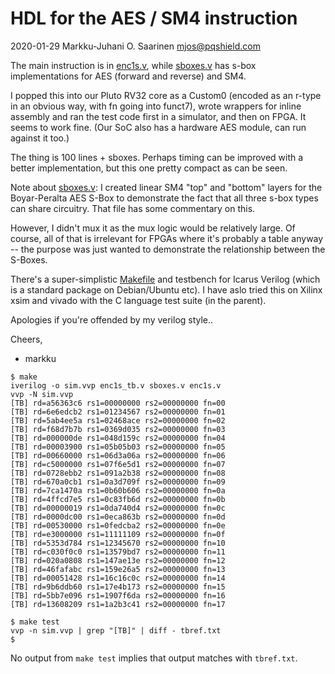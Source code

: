 # HDL for the AES / SM4 instruction 

2020-01-29  Markku-Juhani O. Saarinen <mjos@pqshield.com>

The main instruction is in [enc1s.v](enc1s.v), while [sboxes.v](sboxes.v) has 
s-box implementations for AES (forward and reverse) and SM4.

I popped this into our Pluto RV32 core as a Custom0 (encoded as an r-type in 
an obvious way, with fn going into funct7), wrote wrappers for inline assembly
and ran the test code first in a simulator, and then on FPGA. It seems to work 
fine. (Our SoC also has a hardware AES module, can run against it too.)

The thing is 100 lines + sboxes. Perhaps timing can be improved with a 
better implementation, but this one pretty compact as can be seen.

Note about [sboxes.v](sboxes.v): I created linear SM4 "top" and "bottom" 
layers for the Boyar-Peralta AES S-Box to demonstrate the fact that all 
three s-box types can share circuitry. That file has some commentary on this.

However, I didn't mux it as the mux logic would be relatively large. 
Of course, all of that is irrelevant for FPGAs where it's probably a table 
anyway -- the purpose was just wanted to demonstrate the relationship 
between the S-Boxes.

There's a super-simplistic [Makefile](Makefile) and testbench for Icarus 
Verilog (which is a standard package on Debian/Ubuntu etc). I have aslo tried 
this on Xilinx xsim and vivado with the C language test suite (in the 
parent).

Apologies if you're offended by my verilog style..

Cheers,
- markku

```console
$ make
iverilog -o sim.vvp enc1s_tb.v sboxes.v enc1s.v
vvp -N sim.vvp
[TB] rd=a56363c6 rs1=00000000 rs2=00000000 fn=00
[TB] rd=6e6edcb2 rs1=01234567 rs2=00000000 fn=01
[TB] rd=5ab4ee5a rs1=02468ace rs2=00000000 fn=02
[TB] rd=f68d7b7b rs1=0369d035 rs2=00000000 fn=03
[TB] rd=000000de rs1=048d159c rs2=00000000 fn=04
[TB] rd=00003900 rs1=05b05b03 rs2=00000000 fn=05
[TB] rd=00660000 rs1=06d3a06a rs2=00000000 fn=06
[TB] rd=c5000000 rs1=07f6e5d1 rs2=00000000 fn=07
[TB] rd=0728ebb2 rs1=091a2b38 rs2=00000000 fn=08
[TB] rd=670a0cb1 rs1=0a3d709f rs2=00000000 fn=09
[TB] rd=7ca1470a rs1=0b60b606 rs2=00000000 fn=0a
[TB] rd=4ffcd7e5 rs1=0c83fb6d rs2=00000000 fn=0b
[TB] rd=00000019 rs1=0da740d4 rs2=00000000 fn=0c
[TB] rd=0000dc00 rs1=0eca863b rs2=00000000 fn=0d
[TB] rd=00530000 rs1=0fedcba2 rs2=00000000 fn=0e
[TB] rd=e3000000 rs1=11111109 rs2=00000000 fn=0f
[TB] rd=5353d784 rs1=12345670 rs2=00000000 fn=10
[TB] rd=c030f0c0 rs1=13579bd7 rs2=00000000 fn=11
[TB] rd=020a0808 rs1=147ae13e rs2=00000000 fn=12
[TB] rd=46fafabc rs1=159e26a5 rs2=00000000 fn=13
[TB] rd=00051428 rs1=16c16c0c rs2=00000000 fn=14
[TB] rd=9b6ddb60 rs1=17e4b173 rs2=00000000 fn=15
[TB] rd=5bb7e096 rs1=1907f6da rs2=00000000 fn=16
[TB] rd=13608209 rs1=1a2b3c41 rs2=00000000 fn=17

$ make test
vvp -n sim.vvp | grep "[TB]" | diff - tbref.txt
$
```

No output from `make test` implies that output matches with `tbref.txt`.

